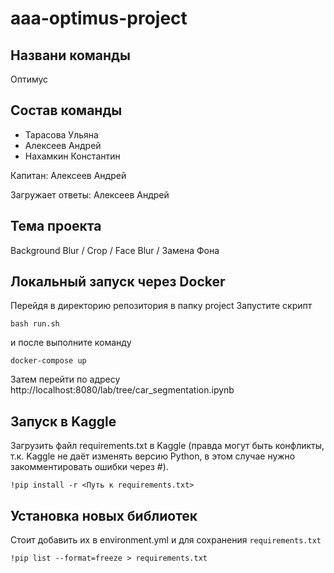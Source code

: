 # aaa-optimus-project

## Названи команды
Оптимус

## Состав команды
* Тарасова Ульяна
* Алексеев Андрей 
* Нахамкин Константин

Капитан: Алексеев Андрей

Загружает ответы: Алексеев Андрей

## Тема проекта
Background Blur / Crop / Face Blur / Замена Фона

## Локальный запуск через Docker
Перейдя в директорию репозитория в папку project
Запустите скрипт
```
bash run.sh
```
и после выполните команду
```
docker-compose up
```
Затем перейти по адресу http://localhost:8080/lab/tree/car_segmentation.ipynb

## Запуск в Kaggle
Загрузить файл requirements.txt в Kaggle (правда могут быть конфликты, т.к. Kaggle не даёт изменять версию Python, в этом случае нужно закомментировать ошибки через #).

```
!pip install -r <Путь к requirements.txt>
```

## Установка новых библиотек
Стоит добавить их в environment.yml и для сохранения `requirements.txt`
```
!pip list --format=freeze > requirements.txt
```

